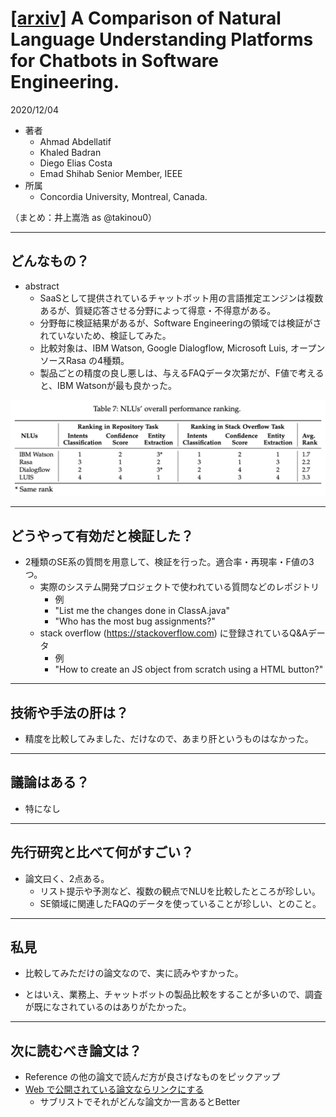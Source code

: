 [\[arxiv\]](https://arxiv.org/abs/2012.02640) A Comparison of Natural Language Understanding Platforms for Chatbots in Software Engineering.
===

2020/12/04
+ 著者
	+ Ahmad Abdellatif
	+ Khaled Badran
	+ Diego Elias Costa
	+ Emad Shihab Senior Member, IEEE
+ 所属
	+ Concordia University, Montreal, Canada.

（まとめ：井上嵩浩 as @takinou0）

---

## どんなもの？

+ abstract
	+ SaaSとして提供されているチャットボット用の言語推定エンジンは複数あるが、質疑応答させる分野によって得意・不得意がある。
	+ 分野毎に検証結果があるが、Software Engineeringの領域では検証がされていないため、検証してみた。
	+ 比較対象は、IBM Watson, Google Dialogflow, Microsoft Luis, オープンソースRasa の4種類。
	+ 製品ごとの精度の良し悪しは、与えるFAQデータ次第だが、F値で考えると、IBM Watsonが最も良かった。

![figure7](table7_overall_ranking.png)

---

## どうやって有効だと検証した？

+ 2種類のSE系の質問を用意して、検証を行った。適合率・再現率・F値の3つ。
	+ 実際のシステム開発プロジェクトで使われている質問などのレポジトリ
		+ 例
		+ "List me the changes done in ClassA.java"
		+ "Who has the most bug assignments?"
	+ stack overflow (https://stackoverflow.com) に登録されているQ&Aデータ
		+ 例
		+ "How to create an JS object from scratch using a HTML button?"

---

## 技術や手法の肝は？

+ 精度を比較してみました、だけなので、あまり肝というものはなかった。

---

## 議論はある？

- 特になし

---

## 先行研究と比べて何がすごい？

+ 論文曰く、2点ある。
	+ リスト提示や予測など、複数の観点でNLUを比較したところが珍しい。
	+ SE領域に関連したFAQのデータを使っていることが珍しい、とのこと。
---

## 私見
+ 比較してみただけの論文なので、実に読みやすかった。
- とはいえ、業務上、チャットボットの製品比較をすることが多いので、調査が既になされているのはありがたかった。


---

## 次に読むべき論文は？

+ Reference の他の論文で読んだ方が良さげなものをピックアップ
+ [Web で公開されている論文ならリンクにする](https://arxiv.org/pdf/1710.05941.pdf)
    + サブリストでそれがどんな論文か一言あるとBetter
